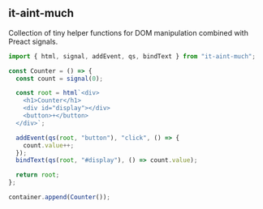 ## it-aint-much

Collection of tiny helper functions for DOM manipulation combined with Preact signals.

```ts
import { html, signal, addEvent, qs, bindText } from "it-aint-much";

const Counter = () => {
  const count = signal(0);

  const root = html`<div>
    <h1>Counter</h1>
    <div id="display"></div>
    <button>+</button>
  </div>`;

  addEvent(qs(root, "button"), "click", () => {
    count.value++;
  });
  bindText(qs(root, "#display"), () => count.value);

  return root;
};

container.append(Counter());
```

